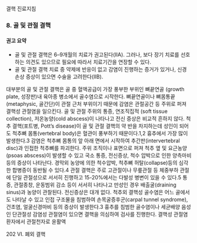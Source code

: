 결핵 진료지침

### 8. 골 및 관절 결핵

#### 권고 요약

- 골 및 관절 결핵은 6–9개월의 치료가 권고된다(IIA). 그러나, 보다 장기 치료를 선호하는 의견도 있으므로 필요에 따라서 치료기간을 연장할 수 있다.
- 골 및 관절 결핵 치료 중 약제에 반응이 없고 감염이 진행하는 증거가 있거나, 신경손상 증상이 있으면 수술을 고려한다(IIB).

대부분의 골 및 관절 결핵은 골 중 혈액공급이 가장 풍부한 부위인 뼈끝연골 (growth plate, 성장판)내 육아종 병소에서 골수염으로 시작한다. 뼈끝연골이나 뼈몸통끝(metaphysic, 골간단)이 관절 근처 부위이기 때문에 감염은 관절공간 등 주위로 퍼져 결핵성 관절염을 일으킨다. 골 및 관절 주위의 통증, 연조직집적 (soft tissue collection), 저온농양(cold abscess)이 나타나고 전신 증상은 비교적 흔하지 않다.
척추 결핵(포트병, Pott’s disease)이 골 및 관절 결핵의 약 반을 차지하는데 성인이 되어도 척추뼈 몸통(vertebral body)은 혈관이 풍부하기 때문이다.1,2 흉추에서 가장 많이 발생한다.3 감염은 척추뼈 몸통의 앞 아래 면에서 시작하여 추간판(intervertebral disc)과 인접한 척추뼈를 파괴한다. 주위 조직이나 표면으로 퍼져 척추 옆 및 요근농양(psoas abscess)이 발생할 수 있고 국소 통증, 전신증상, 척수 압박으로 인한 양측마비 등의 증상이 나타난다. 경막외 농양에 의한 척수압박, 척추뼈 허탈(collapse)등의 심각한 합병증이 동반될 수 있다.4 관절 결핵은 주로 고관절이나 무릎관절 등 체중부하 관절에 단일 관절성으로 서서히 진행하고 15-20%에서는 다발성 병변이 있을 수 있다.5 통증, 관절종창, 운동범위 감소 등이 서서히 나타나고 만성인 경우 배출굴(draining sinus)과 농양이 관찰된다. 전신증상은 대개 없다. 척추외 결핵성 골수염은 어느 골에서도 나타날 수 있고 인접 구조물을 침범하여 손목굴증후군(carpal tunnel syndrome), 건초염, 얼굴신경마비 등의 증상이 발생한다.3
흉추를 침범한 골수염이나 세균배양 음성인 단관절성 감염성 관절염이 있으면 결핵을 의심하여 검사를 진행한다. 결핵성 관절염 환자에서 관절천자로 윤활액

<PAGE>202
VI. 폐외 결핵